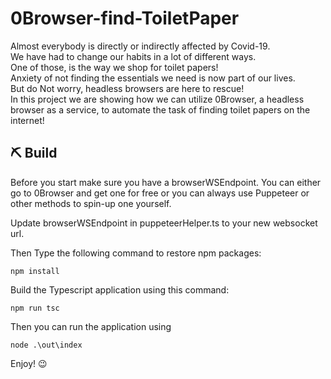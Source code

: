 # 0Browser-find-ToiletPaper

Almost everybody is directly or indirectly affected by Covid-19.  
We have had to change our habits in a lot of different ways.  
One of those, is the way we shop for toilet papers!   
Anxiety of not finding the essentials we need is now part of our lives.  
But do Not worry, headless browsers are here to rescue!  
In this project we are showing how we can utilize 0Browser, a headless browser as a service, to automate the task of finding toilet papers on the internet!  

## ⛏ Build

Before you start make sure you have a browserWSEndpoint. You can either go to 0Browser and get one for free or you can always use Puppeteer or other methods to spin-up one yourself. 

Update browserWSEndpoint in puppeteerHelper.ts to your new websocket url.

Then Type the following command to restore npm packages:

```
npm install
```

Build the Typescript application using this command:

```
npm run tsc
```

Then you can run the application using 

```
node .\out\index
```

Enjoy! :wink:
